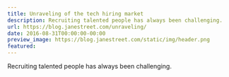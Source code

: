 ```yaml
---
title: Unraveling of the tech hiring market
description: Recruiting talented people has always been challenging.
url: https://blog.janestreet.com/unraveling/
date: 2016-08-31T00:00:00-00:00
preview_image: https://blog.janestreet.com/static/img/header.png
featured:
---
```


<p>Recruiting talented people has always been challenging.</p>
